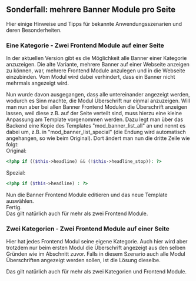 ## Sonderfall: mehrere Banner Module pro Seite

Hier einige Hinweise und Tipps für bekannte Anwendungsszenarien und deren Besonderheiten.


### Eine Kategorie - Zwei Frontend Module auf einer Seite

In der aktuellen Version gibt es die Möglichkeit alle Banner einer Kategorie anzuzeigen.
Die alte Variante, mehrere Banner auf einer Webseite anzeigen zu können, war,
mehrere Frontend Module anzulegen und in die Webseite einzubinden. Vom Modul wird
dabei verhindert, dass ein Banner nicht mehrmals angezeigt wird.

Nun wurde davon ausgegangen, dass alle untereinander angezeigt werden, wodurch es
Sinn machte, die Modul Überschrift nur einmal anzuzeigen. Will man nun aber bei
allen Banner Frontend Modulen die Überschrift anzeigen lassen, weil diese z.B.
auf der Seite verteilt sind, muss hierzu eine kleine Anpassung am Template
vorgenommen werden. Dazu legt man über das Backend eine Kopie des Templates
"mod_banner_list_all" an und nennt es dabei um, z.B. in "mod_banner_list_special"
(die Endung wird automatisch angehangen, so wie beim Original).
Dort ändert man nun die dritte Zeile wie folgt:<br>
Original:

```php
<?php if (($this->headline) && (!$this->headline_stop)): ?>
```

Spezial:

```php
<?php if ($this->headline) : ?>
```

Nun die Banner Frontend Module editieren und das neue Template auswählen.<br>
Fertig.<br>
Das gilt natürlich auch für mehr als zwei Frontend Module.


### Zwei Kategorien - Zwei Frontend Module auf einer Seite

Hier hat jedes Frontend Modul seine eigene Kategorie. Auch hier wird aber
trotzdem nur beim ersten Modul die Überschrift angezeigt aus den selben Gründen
wie im Abschnitt zuvor. Falls in diesem Szenario auch alle Modul Überschriften
angezeigt werden sollen, ist die Lösung dieselbe.

Das gilt natürlich auch für mehr als zwei Kategorien und Frontend Module.
